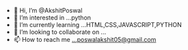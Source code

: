 - 👋 Hi, I’m @AkshitPoswal
- 👀 I’m interested in ...python
- 🌱 I’m currently learning ...HTML,CSS,JAVASCRIPT,PYTHON
- 💞️ I’m looking to collaborate on ...
- 📫 How to reach me ...poswalakshit05@gmail.com

<!---
AkshitPoswal/AkshitPoswal is a ✨ special ✨ repository because its `README.md` (this file) appears on your GitHub profile.
You can click the Preview link to take a look at your changes.
--->
